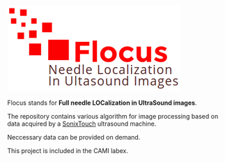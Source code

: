 ![Banner](Fig/Banner.png)

Flocus stands for __Full needle LOCalization in UltraSound images__.

The repository contains various algorithm for image processing based on data acquired by a [SonixTouch](http://www.ultrasonix.com/wikisonix/index.php/SonixTOUCH) ultrasound machine.

Neccessary data can be provided on demand. 

This project is included in the CAMI labex.
